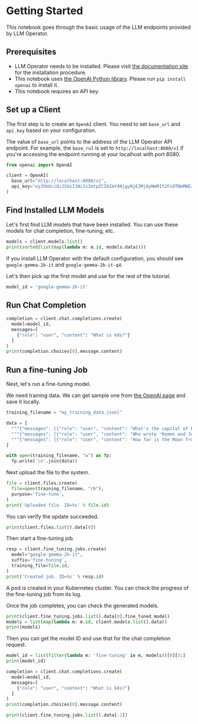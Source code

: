 # Getting Started

This notebook goes through the basic usage of the LLM endpoints provided by LLM Operator.

## Prerequisites

- LLM Operator needs to be installed. Please visit
  [the documentation site](https://llm-operator.readthedocs.io/en/latest/index.html) for the installation procedure.
- This notebook uses [the OpenAI Python library](https://github.com/openai/openai-python). Please run
  `pip install openai` to install it.
- This notebook requires an API key.

## Set up a Client

The first step is to create an `OpenAI` client. You need to set `base_url` and `api_key`
based on your configuration.

The value of `base_url` points to the address of the LLM Operator API endpoint.
For example, the `base_rul` is set to `http://localhost:8080/v1` if you're accessing
the endpoint running at your localhost with port 8080.

```python
from openai import OpenAI

client = OpenAI(
  base_url="http://localhost:8080/v1",
  api_key="eyJhbGciOiJSUzI1NiIsImtpZCI6ImY4NjgyNjE3MjAyNmM1Y2FiOTNmMWEzNWI1MzE4Yzk0MGUzYWNmNTAifQ.eyJpc3MiOiJodHRwOi8va29uZy1rb25nLXByb3h5LmtvbmcvdjEvZGV4Iiwic3ViIjoiQ2lRd09HRTROamcwWWkxa1lqZzRMVFJpTnpNdE9UQmhPUzB6WTJReE5qWXhaalUwTmpZU0JXeHZZMkZzIiwiYXVkIjoibGxtLW9wZXJhdG9yIiwiZXhwIjoxNzE0Nzk4OTU2LCJpYXQiOjE3MTQ3MTI1NTYsImF0X2hhc2giOiJVS1lzelBGVkt5VWVkQkoyX2R5Z3NBIiwiZW1haWwiOiJhZG1pbkBleGFtcGxlLmNvbSIsImVtYWlsX3ZlcmlmaWVkIjp0cnVlfQ.jnp4kAx3_RuygiTkHuv2kbn1Ca9l8opoZ0ZwnP5UbvGvhMZzmocwNKqLhPm4_Di86RR_2BwgVw5mSz8zw5zIzU2lUH1KJXwYiw8npRuyTx430jVprO68cAvfxqbkwvFH-VS9A4Dc6q6lTb2qAbxK4Hg6tKqnVr1NHFquBRdKBpdLuQcmjgmf02yIfZOShANCzK_GFa3u282cVsISoltCeEEjhGfeWCZJ1S-W4kimhFxx264K2PgoD_rzGMh2yjOu4-WwYv8BLSYaihPRRGSWpwhDryyFj37XCP403yJeTdI1DtDXb2mHeRe0ANO3bDy7hz26LYg8_j7FCqLHpDf-oA"
)
```

## Find Installed LLM Models

Let's first find LLM models that have been installed. You can use
these models for chat completion, fine-tuning, etc.

```python
models = client.models.list()
print(sorted(list(map(lambda m: m.id, models.data))))
```

If you install LLM Operator with the default configuration, you should see `google-gemma-2b-it` and `google-gemma-2b-it-q4`.

Let's then pick up the first model and use for the rest of the tutorial.

```python
model_id = 'google-gemma-2b-it'
```

## Run Chat Completion

```python
completion = client.chat.completions.create(
  model=model_id,
  messages=[
    {"role": "user", "content": "What is k8s?"}
  ]
)
print(completion.choices[0].message.content)
```


## Run a fine-tuning Job

Next, let's run a fine-tuning model.

We need training data. We can get sample one from [the OpenAI page](https://platform.openai.com/docs/guides/fine-tuning/preparing-your-dataset) and
save it locally.

```python
training_filename = "my_training_data.jsonl"

data = [
  """{"messages": [{"role": "user", "content": "What's the capital of France?"}, {"role": "assistant", "content": "Paris, as if everyone doesn't know that already."}]}""",
  """{"messages": [{"role": "user", "content": "Who wrote 'Romeo and Juliet'?"}, {"role": "assistant", "content": "Oh, just some guy named William Shakespeare. Ever heard of him?"}]}""",
  """{"messages": [{"role": "user", "content": "How far is the Moon from Earth?"}, {"role": "assistant", "content": "Around 384,400 kilometers. Give or take a few, like that really matters."}]}""",
]

with open(training_filename, "w") as fp:
  fp.write('\n'.join(data))
```

Next upload the file to the system.

```python
file = client.files.create(
  file=open(training_filename, "rb"),
  purpose='fine-tune',
)
print('Uploaded file. ID=%s' % file.id)
```

You can verify the update succeeded.

```python
print(client.files.list().data[0])
```

Then start a fine-tuning job.

```python
resp = client.fine_tuning.jobs.create(
  model="google-gemma-2b-it",
  suffix='fine-tuning',
  training_file=file.id,
)
print('Created job. ID=%s' % resp.id)
```

A pod is created in your Kubernetes cluster. You can check the progress of the fine-tuning job from its log.

Once the job completes, you can check the generated models.

```python
print(client.fine_tuning.jobs.list().data[0].fine_tuned_model)
models = list(map(lambda m: m.id, client.models.list().data))
print(models)
```

Then you can get the model ID and use that for the chat completion request.

```python
model_id = list(filter(lambda m: 'fine-tuning' in m, models))[0][3:]
print(model_id)
```

```python
completion = client.chat.completions.create(
  model=model_id,
  messages=[
    {"role": "user", "content": "What is k8s?"}
  ]
)
print(completion.choices[0].message.content)
```

```python
print(client.fine_tuning.jobs.list().data[-1])
```

```python

```
